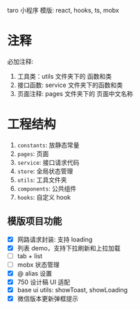 taro 小程序 模版: react, hooks, ts, mobx

# 注释

必加注释:

1. 工具类：utils 文件夹下的 函数和类
2. 接口函数: service 文件夹下的函数和类
3. 页面注释: pages 文件夹下的 页面中文名称

# 工程结构

1. `constants`: 放静态常量
2. `pages`: 页面
3. `service`: 接口请求代码
4. `store`: 全局状态管理
5. `utils`: 工具文件夹
6. `components`: 公共组件
7. `hooks`: 自定义 hook


## 模版项目功能

- [x] 网路请求封装: 支持 loading
- [x] 列表 demo，支持下拉刷新和上拉加载
- [ ] tab + list
- [ ] mobx 状态管理
- [x] @ alias 设置
- [x] 750 设计稿 UI 适配
- [x] base ui utils: showToast, showLoading
- [x] 微信版本更新弹框提示
